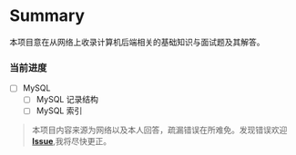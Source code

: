 # Summary

本项目意在从网络上收录计算机后端相关的基础知识与面试题及其解答。

### 当前进度

- [ ] MySQL
  - [ ] MySQL 记录结构
  - [ ] MySQL 索引

> 本项目内容来源为网络以及本人回答，疏漏错误在所难免。发现错误欢迎 **[Issue](https://github.com/danmuking/backend-interview)**,我将尽快更正。
